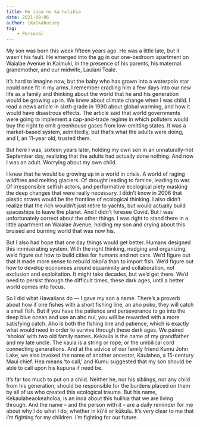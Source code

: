 ```yaml
---
title: He inoa no ka hulihia
date: 2021-09-06
author: ikaikahussey
tag:
    - Personal
---
```


My son was born this week fifteen years ago. He was a little late, but it wasn’t his fault. He emerged into the <a href="https://hilo.hawaii.edu/wehe/?q=ao">ao</a> in our one-bedroom apartment on Waialae Avenue in Kaimuki, in the presence of his parents, his maternal grandmother, and our midwife, Laulani Teale.

It’s hard to imagine now, but the baby who has grown into a waterpolo star could once fit in my arms. I remember cradling him a few days into our new life as a family and thinking about the world that he and his generation would be growing up in. We knew about climate change when I was child. I read a news article in sixth grade in 1990 about global warming, and how it would have disastrous effects. The article said that world governments were going to implement a cap-and-trade regime in which polluters would buy the right to emit greenhouse gases from low-emitting states. It was a market-based system, admittedly, but that’s what the adults were doing, and I, an 11-year old, trusted them. 

But here I was, sixteen years later, holding my own son in an unnaturally-hot September day, realizing that the adults had actually done nothing. And now I was an adult. Worrying about my own child.

I knew that he would be growing up in a world in crisis. A world of raging wildfires and melting glaciers. Of drought leading to famine, leading to war. Of irresponsible selfish actors, and performative ecological piety masking the deep changes that were really necessary. I didn’t know in 2006 that plastic straws would be the frontline of ecological thinking. I also didn’t realize that the rich wouldn’t just retire to yachts, but would actually build spaceships to leave the planet. And I didn’t foresee Covid. But I was unfortunately correct about the other things. I was right to stand there in a little apartment on Waialae Avenue, holding my son and crying about this bruised and burning world that was now his.

But I also had hope that one day things would get better. Humans designed this immiserating system. With the right thinking, nudging and organizing, we’d figure out how to build cities for humans and not cars. We’d figure out that it made more sense to rebuild lokoi’a than to import fish. We’d figure out how to develop economies around equanimity and collaboration, not exclusion and exploitation. It might take decades, but we’d get there. We’d need to persist through the difficult times, these dark ages, until a better world comes into focus.

So I did what Hawaiians do — I gave my son a name. There’s a proverb about how if one fishes with a short fishing line, an aho poko, they will catch a small fish. But if you have the patience and perseverance to go into the deep blue ocean and use an aho nui, you will be rewarded with a more satisfying catch. Aho is both the fishing line and patience, which is exactly what would need in order to survive through these dark ages. We paired ‘aholoa’ with two old family names. Kekaula is the name of my grandfather and my late uncle. The kaula is a string or rope, or the umbilical cord connecting generations. And at the advice of our family friend Kumu John Lake, we also invoked the name of another ancestor, Kaulahea, a 15-century Maui chief. Hea means ‘to call,’ and Kumu suggested that my son should be able to call upon his kupuna if need be.

It’s far too much to put on a child. Neither he, nor his siblings, nor any child from his generation, should be responsible for the burdens placed on them by all of us who created this ecological trauma. But his name, Kekaulaheaokeaholoa, is an inoa about this hulihia that we are living through. And the name – and the person with it – are a daily reminder for me about why I do what I do, whether in kūʻē or kūkulu. It’s very clear to me that I’m fighting for my children. I’m fighting for our future.